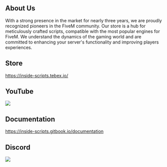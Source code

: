 ## About Us

With a strong presence in the market for nearly three years, we are proudly recognized pioneers in the FiveM community. Our store is a hub for meticulously crafted scripts, compatible with the most popular engines for FiveM. We understand the dynamics of the gaming world and are committed to enhancing your server's functionality and improving players experiences.

## Store

https://inside-scripts.tebex.io/

## YouTube

  <p><a href="https://www.youtube.com/@inside-scripts9493">
      <img src="https://img.shields.io/youtube/channel/subscribers/:inside-scripts9493"/>
  </a></p>

## Documentation

https://inside-scripts.gitbook.io/documentation

## Discord

  <p><a href="https://discord.gg/URKNMSwx5W">
      <img src="https://img.shields.io/discord/739221590885138472?style=for-the-badge&logo=discord&labelColor=7289da&logoColor=white&color=2c2f33&label=Discord"/>
  </a></p>
